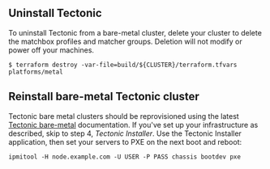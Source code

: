## Uninstall Tectonic

To uninstall Tectonic from a bare-metal cluster, delete your cluster to delete the matchbox profiles and matcher groups. Deletion will not modify or power off your machines.

```
$ terraform destroy -var-file=build/${CLUSTER}/terraform.tfvars platforms/metal
```

## Reinstall bare-metal Tectonic cluster

Tectonic bare metal clusters should be reprovisioned using the latest [Tectonic bare-metal][install-bare-metal] documentation. If you've set up your infrastructure as described, skip to step 4, *Tectonic Installer*. Use the Tectonic Installer application, then set your servers to PXE on the next boot and reboot:

```
ipmitool -H node.example.com -U USER -P PASS chassis bootdev pxe
```

[install-bare-metal]: index.md
